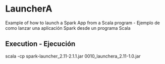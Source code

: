 # LauncherA

Example of how to launch a Spark App from a Scala program - Ejemplo de como lanzar una aplicación Spark desde un programa Scala

## Execution - Ejecución

scala -cp spark-launcher_2.11-2.1.1.jar 0010_launchera_2.11-1.0.jar